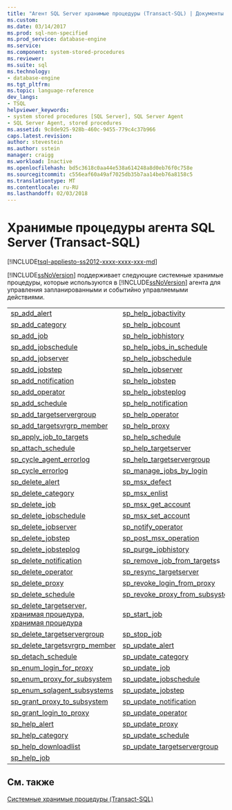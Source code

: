 ```yaml
---
title: "Агент SQL Server хранимые процедуры (Transact-SQL) | Документы Microsoft"
ms.custom: 
ms.date: 03/14/2017
ms.prod: sql-non-specified
ms.prod_service: database-engine
ms.service: 
ms.component: system-stored-procedures
ms.reviewer: 
ms.suite: sql
ms.technology:
- database-engine
ms.tgt_pltfrm: 
ms.topic: language-reference
dev_langs:
- TSQL
helpviewer_keywords:
- system stored procedures [SQL Server], SQL Server Agent
- SQL Server Agent, stored procedures
ms.assetid: 9c8de925-928b-460c-9455-779c4c37b966
caps.latest.revision: 
author: stevestein
ms.author: sstein
manager: craigg
ms.workload: Inactive
ms.openlocfilehash: bd5c3618c0aa44e538a614248a8d0eb76f0c758e
ms.sourcegitcommit: c556eaf60a49af7025db35b7aa14beb76a8158c5
ms.translationtype: MT
ms.contentlocale: ru-RU
ms.lasthandoff: 02/03/2018
---
```

# <a name="sql-server-agent-stored-procedures-transact-sql"></a>Хранимые процедуры агента SQL Server (Transact-SQL)
[!INCLUDE[tsql-appliesto-ss2012-xxxx-xxxx-xxx-md](../../includes/tsql-appliesto-ss2012-xxxx-xxxx-xxx-md.md)]

  [!INCLUDE[ssNoVersion](../../includes/ssnoversion-md.md)] поддерживает следующие системные хранимые процедуры, которые используются в [!INCLUDE[ssNoVersion](../../includes/ssnoversion-md.md)] агента для управления запланированными и событийно управляемыми действиями.  
  
|||  
|-|-|  
|[sp_add_alert](../../relational-databases/system-stored-procedures/sp-add-alert-transact-sql.md)|[sp_help_jobactivity](../../relational-databases/system-stored-procedures/sp-help-jobactivity-transact-sql.md)|  
|[sp_add_category](../../relational-databases/system-stored-procedures/sp-add-category-transact-sql.md)|[sp_help_jobcount](../../relational-databases/system-stored-procedures/sp-help-jobcount-transact-sql.md)|  
|[sp_add_job](../../relational-databases/system-stored-procedures/sp-add-job-transact-sql.md)|[sp_help_jobhistory](../../relational-databases/system-stored-procedures/sp-help-jobhistory-transact-sql.md)|  
|[sp_add_jobschedule](../../relational-databases/system-stored-procedures/sp-add-jobschedule-transact-sql.md)|[sp_help_jobs_in_schedule](../../relational-databases/system-stored-procedures/sp-help-jobs-in-schedule-transact-sql.md)|  
|[sp_add_jobserver](../../relational-databases/system-stored-procedures/sp-add-jobserver-transact-sql.md)|[sp_help_jobschedule](../../relational-databases/system-stored-procedures/sp-help-jobschedule-transact-sql.md)|  
|[sp_add_jobstep](../../relational-databases/system-stored-procedures/sp-add-jobstep-transact-sql.md)|[sp_help_jobserver](../../relational-databases/system-stored-procedures/sp-help-jobserver-transact-sql.md)|  
|[sp_add_notification](../../relational-databases/system-stored-procedures/sp-add-notification-transact-sql.md)|[sp_help_jobstep](../../relational-databases/system-stored-procedures/sp-help-jobstep-transact-sql.md)|  
|[sp_add_operator](../../relational-databases/system-stored-procedures/sp-add-operator-transact-sql.md)|[sp_help_jobsteplog](../../relational-databases/system-stored-procedures/sp-help-jobsteplog-transact-sql.md)|  
|[sp_add_schedule](../../relational-databases/system-stored-procedures/sp-add-schedule-transact-sql.md)|[sp_help_notification](../../relational-databases/system-stored-procedures/sp-help-notification-transact-sql.md)|  
|[sp_add_targetservergroup](../../relational-databases/system-stored-procedures/sp-add-targetservergroup-transact-sql.md)|[sp_help_operator](../../relational-databases/system-stored-procedures/sp-help-operator-transact-sql.md)|  
|[sp_add_targetsvrgrp_member](../../relational-databases/system-stored-procedures/sp-add-targetsvrgrp-member-transact-sql.md)|[sp_help_proxy](../../relational-databases/system-stored-procedures/sp-help-proxy-transact-sql.md)|  
|[sp_apply_job_to_targets](../../relational-databases/system-stored-procedures/sp-apply-job-to-targets-transact-sql.md)|[sp_help_schedule](../../relational-databases/system-stored-procedures/sp-help-schedule-transact-sql.md)|  
|[sp_attach_schedule](../../relational-databases/system-stored-procedures/sp-attach-schedule-transact-sql.md)|[sp_help_targetserver](../../relational-databases/system-stored-procedures/sp-help-targetserver-transact-sql.md)|  
|[sp_cycle_agent_errorlog](../../relational-databases/system-stored-procedures/sp-cycle-agent-errorlog-transact-sql.md)|[sp_help_targetservergroup](../../relational-databases/system-stored-procedures/sp-help-targetservergroup-transact-sql.md)|  
|[sp_cycle_errorlog](../../relational-databases/system-stored-procedures/sp-cycle-errorlog-transact-sql.md)|[sp_manage_jobs_by_login](../../relational-databases/system-stored-procedures/sp-manage-jobs-by-login-transact-sql.md)|  
|[sp_delete_alert](../../relational-databases/system-stored-procedures/sp-delete-alert-transact-sql.md)|[sp_msx_defect](../../relational-databases/system-stored-procedures/sp-msx-defect-transact-sql.md)|  
|[sp_delete_category](../../relational-databases/system-stored-procedures/sp-delete-category-transact-sql.md)|[sp_msx_enlist](../../relational-databases/system-stored-procedures/sp-msx-enlist-transact-sql.md)|  
|[sp_delete_job](../../relational-databases/system-stored-procedures/sp-delete-job-transact-sql.md)|[sp_msx_get_account](../../relational-databases/system-stored-procedures/sp-msx-get-account-transact-sql.md)|  
|[sp_delete_jobschedule](../../relational-databases/system-stored-procedures/sp-delete-jobschedule-transact-sql.md)|[sp_msx_set_account](../../relational-databases/system-stored-procedures/sp-msx-set-account-transact-sql.md)|  
|[sp_delete_jobserver](../../relational-databases/system-stored-procedures/sp-delete-jobserver-transact-sql.md)|[sp_notify_operator](../../relational-databases/system-stored-procedures/sp-notify-operator-transact-sql.md)|  
|[sp_delete_jobstep](../../relational-databases/system-stored-procedures/sp-delete-jobstep-transact-sql.md)|[sp_post_msx_operation](../../relational-databases/system-stored-procedures/sp-post-msx-operation-transact-sql.md)|  
|[sp_delete_jobsteplog](../../relational-databases/system-stored-procedures/sp-delete-jobsteplog-transact-sql.md)|[sp_purge_jobhistory](../../relational-databases/system-stored-procedures/sp-purge-jobhistory-transact-sql.md)|  
|[sp_delete_notification](../../relational-databases/system-stored-procedures/sp-delete-notification-transact-sql.md)|[sp_remove_job_from_targets](../../relational-databases/system-stored-procedures/sp-remove-job-from-targets-transact-sql.md)s|  
|[sp_delete_operator](../../relational-databases/system-stored-procedures/sp-delete-operator-transact-sql.md)|[sp_resync_targetserver](../../relational-databases/system-stored-procedures/sp-resync-targetserver-transact-sql.md)|  
|[sp_delete_proxy](../../relational-databases/system-stored-procedures/sp-delete-proxy-transact-sql.md)|[sp_revoke_login_from_proxy](../../relational-databases/system-stored-procedures/sp-revoke-login-from-proxy-transact-sql.md)|  
|[sp_delete_schedule](../../relational-databases/system-stored-procedures/sp-delete-schedule-transact-sql.md)|[sp_revoke_proxy_from_subsystem](../../relational-databases/system-stored-procedures/sp-revoke-proxy-from-subsystem-transact-sql.md)|  
|[sp_delete_targetserver, хранимая процедура, хранимая процедура](../../relational-databases/system-stored-procedures/sp-delete-targetserver-transact-sql.md)|[sp_start_job](../../relational-databases/system-stored-procedures/sp-start-job-transact-sql.md)|  
|[sp_delete_targetservergroup](../../relational-databases/system-stored-procedures/sp-delete-targetservergroup-transact-sql.md)|[sp_stop_job](../../relational-databases/system-stored-procedures/sp-stop-job-transact-sql.md)|  
|[sp_delete_targetsvrgrp_member](../../relational-databases/system-stored-procedures/sp-delete-targetsvrgrp-member-transact-sql.md)|[sp_update_alert](../../relational-databases/system-stored-procedures/sp-update-alert-transact-sql.md)|  
|[sp_detach_schedule](../../relational-databases/system-stored-procedures/sp-detach-schedule-transact-sql.md)|[sp_update_category](../../relational-databases/system-stored-procedures/sp-update-category-transact-sql.md)|  
|[sp_enum_login_for_proxy](../../relational-databases/system-stored-procedures/sp-enum-login-for-proxy-transact-sql.md)|[sp_update_job](../../relational-databases/system-stored-procedures/sp-update-job-transact-sql.md)|  
|[sp_enum_proxy_for_subsystem](../../relational-databases/system-stored-procedures/sp-enum-proxy-for-subsystem-transact-sql.md)|[sp_update_jobschedule](../../relational-databases/system-stored-procedures/sp-update-jobschedule-transact-sql.md)|  
|[sp_enum_sqlagent_subsystems](../../relational-databases/system-stored-procedures/sp-enum-sqlagent-subsystems-transact-sql.md)|[sp_update_jobstep](../../relational-databases/system-stored-procedures/sp-update-jobstep-transact-sql.md)|  
|[sp_grant_proxy_to_subsystem](../../relational-databases/system-stored-procedures/sp-grant-proxy-to-subsystem-transact-sql.md)|[sp_update_notification](../../relational-databases/system-stored-procedures/sp-update-notification-transact-sql.md)|  
|[sp_grant_login_to_proxy](../../relational-databases/system-stored-procedures/sp-grant-login-to-proxy-transact-sql.md)|[sp_update_operator](../../relational-databases/system-stored-procedures/sp-update-operator-transact-sql.md)|  
|[sp_help_alert](../../relational-databases/system-stored-procedures/sp-help-alert-transact-sql.md)|[sp_update_proxy](../../relational-databases/system-stored-procedures/sp-update-proxy-transact-sql.md)|  
|[sp_help_category](../../relational-databases/system-stored-procedures/sp-help-category-transact-sql.md)|[sp_update_schedule](../../relational-databases/system-stored-procedures/sp-update-schedule-transact-sql.md)|  
|[sp_help_downloadlist](../../relational-databases/system-stored-procedures/sp-help-downloadlist-transact-sql.md)|[sp_update_targetservergroup](../../relational-databases/system-stored-procedures/sp-update-targetservergroup-transact-sql.md)|  
|[sp_help_job](../../relational-databases/system-stored-procedures/sp-help-job-transact-sql.md)||  
  
## <a name="see-also"></a>См. также  
 [Системные хранимые процедуры (Transact-SQL)](../../relational-databases/system-stored-procedures/system-stored-procedures-transact-sql.md)  
  
  
